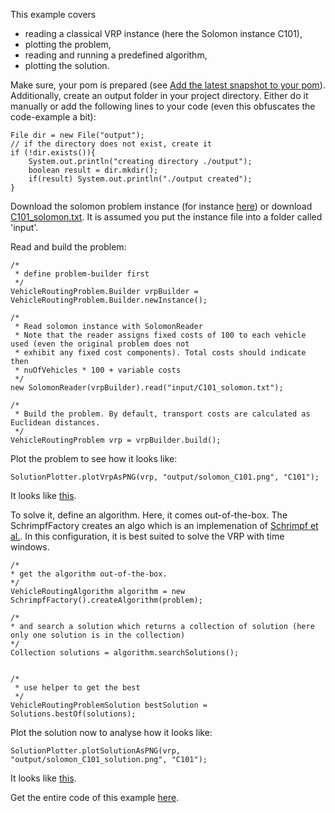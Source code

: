 This example covers
- reading a classical VRP instance (here the Solomon instance C101), 
- plotting the problem,
- reading and running a predefined algorithm,
- plotting the solution.

Make sure, your pom is prepared (see [Add the latest snapshot to your pom](https://github.com/jsprit/jsprit/wiki/Add-latest-snapshot-to-your-pom)). Additionally, create an output folder in your project directory. Either do it manually or add the following lines to your code (even this obfuscates the code-example a bit):
<pre><code>File dir = new File("output");
// if the directory does not exist, create it
if (!dir.exists()){
	System.out.println("creating directory ./output");
	boolean result = dir.mkdir();  
	if(result) System.out.println("./output created");  
}
</code></pre>

Download the solomon problem instance (for instance [here](http://neo.lcc.uma.es/vrp/vrp-instances/capacitated-vrp-with-time-windows-instances/)) or download [C101_solomon.txt](https://github.com/jsprit/jsprit/tree/master/jsprit-examples/input). It is assumed you put the instance file into a folder called 'input'.

Read and build the problem:
<pre><code>/*
 * define problem-builder first
 */
VehicleRoutingProblem.Builder vrpBuilder = VehicleRoutingProblem.Builder.newInstance();

/*
 * Read solomon instance with SolomonReader
 * Note that the reader assigns fixed costs of 100 to each vehicle used (even the original problem does not
 * exhibit any fixed cost components). Total costs should indicate then
 * nuOfVehicles * 100 + variable costs
 */
new SolomonReader(vrpBuilder).read("input/C101_solomon.txt");

/*
 * Build the problem. By default, transport costs are calculated as Euclidean distances.
 */
VehicleRoutingProblem vrp = vrpBuilder.build();
</code></pre>

Plot the problem to see how it looks like:
<pre><code>SolutionPlotter.plotVrpAsPNG(vrp, "output/solomon_C101.png", "C101");</code></pre>

It looks like [this](https://github.com/jsprit/misc-rep/raw/master/wiki-images/solomon_C101.png).

To solve it, define an algorithm. Here, it comes out-of-the-box. The SchrimpfFactory creates an algo which is an implemenation of [Schrimpf et al.](http://www.sciencedirect.com/science/article/pii/S0021999199964136). In this configuration, it is best suited to solve the VRP with time windows.

<pre><code>/*
* get the algorithm out-of-the-box. 
*/
VehicleRoutingAlgorithm algorithm = new SchrimpfFactory().createAlgorithm(problem);		

/*
* and search a solution which returns a collection of solution (here only one solution is in the collection)
*/
Collection<VehicleRoutingProblemSolution> solutions = algorithm.searchSolutions();
	

/*
 * use helper to get the best 
 */
VehicleRoutingProblemSolution bestSolution = Solutions.bestOf(solutions);
</code></pre>

Plot the solution now to analyse how it looks like:
<pre><code>SolutionPlotter.plotSolutionAsPNG(vrp, "output/solomon_C101_solution.png", "C101");</code></pre>

It looks like [this](https://github.com/jsprit/misc-rep/raw/master/wiki-images/solomon_C101_solution.png).

Get the entire code of this example [here](https://github.com/jsprit/jsprit/blob/v1.6/jsprit-examples/src/main/java/jsprit/examples/SolomonExample.java).
